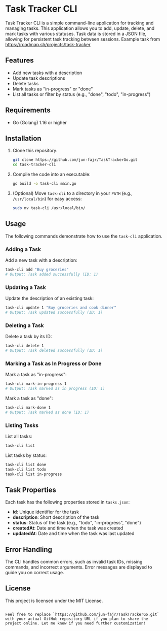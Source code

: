 # Task Tracker CLI

Task Tracker CLI is a simple command-line application for tracking and managing tasks. This application allows you to add, update, delete, and mark tasks with various statuses. Task data is stored in a JSON file, allowing for persistent task tracking between sessions.
Example task from https://roadmap.sh/projects/task-tracker
## Features

- Add new tasks with a description
- Update task descriptions
- Delete tasks
- Mark tasks as "in-progress" or "done"
- List all tasks or filter by status (e.g., "done", "todo", "in-progress")

## Requirements

- Go (Golang) 1.16 or higher

## Installation

1. Clone this repository:

   ```bash
   git clone https://github.com/jun-fajr/TaskTrackerGo.git
   cd task-tracker-cli
   ```

2. Compile the code into an executable:

   ```bash
   go build -o task-cli main.go
   ```

3. (Optional) Move `task-cli` to a directory in your `PATH` (e.g., `/usr/local/bin`) for easy access:

   ```bash
   sudo mv task-cli /usr/local/bin/
   ```

## Usage

The following commands demonstrate how to use the `task-cli` application.

### Adding a Task

Add a new task with a description:

```bash
task-cli add "Buy groceries"
# Output: Task added successfully (ID: 1)
```

### Updating a Task

Update the description of an existing task:

```bash
task-cli update 1 "Buy groceries and cook dinner"
# Output: Task updated successfully (ID: 1)
```

### Deleting a Task

Delete a task by its ID:

```bash
task-cli delete 1
# Output: Task deleted successfully (ID: 1)
```

### Marking a Task as In Progress or Done

Mark a task as "in-progress":

```bash
task-cli mark-in-progress 1
# Output: Task marked as in progress (ID: 1)
```

Mark a task as "done":

```bash
task-cli mark-done 1
# Output: Task marked as done (ID: 1)
```

### Listing Tasks

List all tasks:

```bash
task-cli list
```

List tasks by status:

```bash
task-cli list done
task-cli list todo
task-cli list in-progress
```

## Task Properties

Each task has the following properties stored in `tasks.json`:

- **id**: Unique identifier for the task
- **description**: Short description of the task
- **status**: Status of the task (e.g., "todo", "in-progress", "done")
- **createdAt**: Date and time when the task was created
- **updatedAt**: Date and time when the task was last updated

## Error Handling

The CLI handles common errors, such as invalid task IDs, missing commands, and incorrect arguments. Error messages are displayed to guide you on correct usage.

## License

This project is licensed under the MIT License.
```

Feel free to replace `https://github.com/jun-fajr/TaskTrackerGo.git` with your actual GitHub repository URL if you plan to share the project online. Let me know if you need further customization!